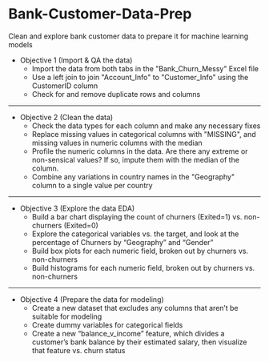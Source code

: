 # Bank-Customer-Data-Prep
Clean and explore bank customer data to prepare it for machine learning models

- Objective 1 (Import & QA the data)
  - Import the data from both tabs in the "Bank_Churn_Messy" Excel file
  - Use a left join to join "Account_Info" to "Customer_Info" using the  CustomerID column
  - Check for and remove duplicate rows and columns
-------------------------------------------------------------------------------------------------
- Objective 2 (Clean the data)
  - Check the data types for each column and make any necessary fixes
  - Replace missing values in categorical columns with "MISSING", and missing values in numeric columns with the median
  - Profile the numeric columns in the data. Are there any extreme or non-sensical values? If so, impute them with the median of the       column.
  - Combine any variations in country names in the "Geography" column to a single value per country
-------------------------------------------------------------------------------------------------
- Objective 3 (Explore the data EDA)
  - Build a bar chart displaying the count of churners (Exited=1) vs. non-churners (Exited=0)
  - Explore the categorical variables vs. the target, and look at the percentage of Churners by “Geography” and “Gender”
  - Build box plots for each numeric field, broken out by churners vs. non-churners
  - Build histograms for each numeric field, broken out by churners vs. non-churners
-------------------------------------------------------------------------------------------------
  - Objective 4 (Prepare the data for modeling)
    - Create a new dataset that excludes any columns that aren’t be suitable for modeling
    - Create dummy variables for categorical fields
    - Create a new “balance_v_income” feature, which divides a customer’s bank balance by their estimated salary, then visualize that        feature vs. churn status



